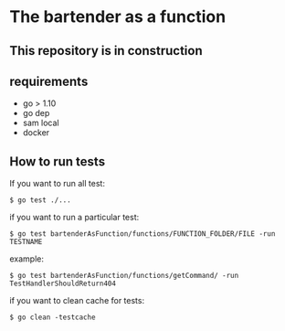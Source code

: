# The bartender as a function

## This repository is in construction

## requirements

* go > 1.10 
* go dep
* sam local
* docker

## How to run tests

If you want to run all test: 

```
$ go test ./...

```

if you want to run a particular test:

```
$ go test bartenderAsFunction/functions/FUNCTION_FOLDER/FILE -run TESTNAME

```

example:

```
$ go test bartenderAsFunction/functions/getCommand/ -run TestHandlerShouldReturn404

```

if you want to clean cache for tests:

```
$ go clean -testcache

```